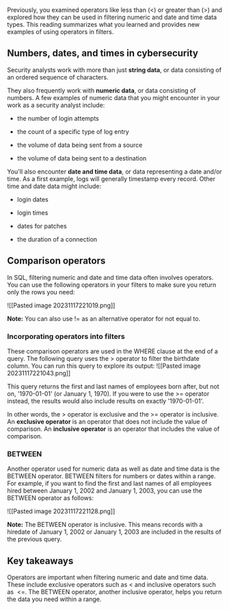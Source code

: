 Previously, you examined operators like less than (<) or greater than (>) and explored how they can be used in filtering numeric and date and time data types. This reading summarizes what you learned and provides new examples of using operators in filters.

## Numbers, dates, and times in cybersecurity

Security analysts work with more than just **string data**, or data consisting of an ordered sequence of characters. 

They also frequently work with **numeric data**, or data consisting of numbers. A few examples of numeric data that you might encounter in your work as a security analyst include:

- the number of login attempts
    
- the count of a specific type of log entry
    
- the volume of data being sent from a source
    
- the volume of data being sent to a destination
    

You'll also encounter **date and time data**, or data representing a date and/or time. As a first example, logs will generally timestamp every record. Other time and date data might include:

- login dates
    
- login times
    
- dates for patches 
    
- the duration of a connection
    

## Comparison operators

In SQL, filtering numeric and date and time data often involves operators. You can use the following operators in your filters to make sure you return only the rows you need:

![[Pasted image 20231117221019.png]]

**Note:** You can also use != as an alternative operator for not equal to.

### Incorporating operators into filters

These comparison operators are used in the WHERE clause at the end of a query. The following query uses the > operator to filter the birthdate column. You can run this query to explore its output:
![[Pasted image 20231117221043.png]]

This query returns the first and last names of employees born after, but not on, '1970-01-01' (or January 1, 1970). If you were to use the >= operator instead, the results would also include results on exactly '1970-01-01'.

In other words, the > operator is exclusive and the >= operator is inclusive.  An **exclusive operator** is an operator that does not include the value of comparison. An **inclusive operator** is an operator that includes the value of comparison.

### **BETWEEN**

Another operator used for numeric data as well as date and time data is the BETWEEN operator. BETWEEN filters for numbers or dates within a range. For example, if you want to find the first and last names of all employees hired between January 1, 2002 and January 1, 2003, you can use the BETWEEN operator as follows:

![[Pasted image 20231117221128.png]]

**Note:** The BETWEEN operator is inclusive. This means records with a hiredate of January 1, 2002 or January 1, 2003 are included in the results of the previous query.

## Key takeaways

Operators are important when filtering numeric and date and time data. These include exclusive operators such as < and inclusive operators such as  <=. The BETWEEN operator, another inclusive operator, helps you return the data you need within a range.